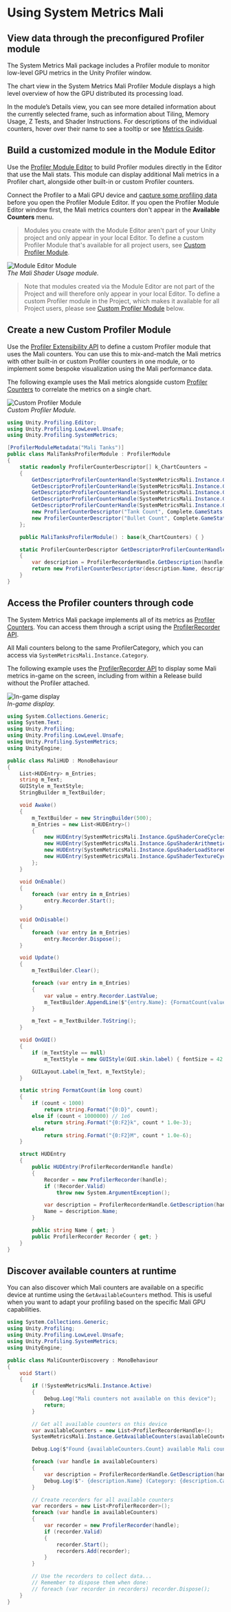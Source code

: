 # Using System Metrics Mali

## View data through the preconfigured Profiler module

The System Metrics Mali package includes a Profiler module to monitor low-level GPU metrics in the Unity Profiler window.

The chart view in the System Metrics Mali Profiler Module displays a high level overview of how the GPU distributed its processing load.

In the module’s Details view, you can see more detailed information about the currently selected frame, such as information about Tiling, Memory Usage, Z Tests, and Shader Instructions. For descriptions of the individual counters, hover over their name to see a tooltip or see [Metrics Guide](metrics-guide.md).

## Build a customized module in the Module Editor

Use the [Profiler Module Editor](https://docs.unity3d.com/Manual/profiler-module-editor.html) to build Profiler modules directly in the Editor that use the Mali stats. This module can display additional Mali metrics in a Profiler chart, alongside other built-in or custom Profiler counters.

Connect the Profiler to a Mali GPU device and [capture some profiling data](https://docs.unity3d.com/Manual/profiler-profiling-applications.html) before you open the Profiler Module Editor. If you open the Profiler Module Editor window first, the Mali metrics counters don't appear in the **Available Counters** menu.

> Modules you create with the Module Editor aren't part of your Unity project and only appear in your local Editor. To define a custom Profiler Module that's available for all project users, see [Custom Profiler Module](#custom-profiler-module).

![Module Editor Module](Images/usage-guide__module-editor-module.png)<br/>*The Mali Shader Usage module.*

> Note that modules created via the Module Editor are not part of the Project and will therefore only appear in your local Editor. To define a custom Profiler module in the Project, which makes it available for all Project users, please see [Custom Profiler Module](#custom-profiler-module) below.

<a name="custom-profiler-module"></a>

## Create a new Custom Profiler Module

Use the [Profiler Extensibility API](https://docs.unity3d.com/Manual/customizing-profiler-module.html) to define a custom Profiler module that uses the Mali counters. You can use this to mix-and-match the Mali metrics with other built-in or custom Profiler counters in one module, or to implement some bespoke visualization using the Mali performance data.

The following example uses the Mali metrics alongside custom [Profiler Counters](https://docs.unity3d.com/Packages/com.unity.profiling.core@latest/index.html?subfolder=/manual/profilercounter-guide.html) to correlate the metrics on a single chart.

![Custom Profiler Module](Images/usage-guide__custom-module.png)<br/>*Custom Profiler Module.*

```c#
using Unity.Profiling.Editor;
using Unity.Profiling.LowLevel.Unsafe;
using Unity.Profiling.SystemMetrics;

[ProfilerModuleMetadata("Mali Tanks")]
public class MaliTanksProfilerModule : ProfilerModule
{
    static readonly ProfilerCounterDescriptor[] k_ChartCounters =
    {
        GetDescriptorProfilerCounterHandle(SystemMetricsMali.Instance.GpuCycles),
        GetDescriptorProfilerCounterHandle(SystemMetricsMali.Instance.GpuVertexAndComputeCycles),
        GetDescriptorProfilerCounterHandle(SystemMetricsMali.Instance.GpuFragmentCycles),
        GetDescriptorProfilerCounterHandle(SystemMetricsMali.Instance.GpuShaderCoreUtilization),
        GetDescriptorProfilerCounterHandle(SystemMetricsMali.Instance.GpuMemoryReadBytes),
        new ProfilerCounterDescriptor("Tank Count", Complete.GameStats.TanksProfilerCategory.Name),
        new ProfilerCounterDescriptor("Bullet Count", Complete.GameStats.TanksProfilerCategory.Name),
    };

    public MaliTanksProfilerModule() : base(k_ChartCounters) { }

    static ProfilerCounterDescriptor GetDescriptorProfilerCounterHandle(ProfilerRecorderHandle handle)
    {
        var description = ProfilerRecorderHandle.GetDescription(handle);
        return new ProfilerCounterDescriptor(description.Name, description.Category);
    }
}
```

## Access the Profiler counters through code

The System Metrics Mali package implements all of its metrics as [Profiler Counters](https://docs.unity3d.com/Packages/com.unity.profiling.core@latest/index.html?subfolder=/manual/profilercounter-guide.html). You can access them through a script using the [ProfilerRecorder API](https://docs.unity3d.com/ScriptReference/Unity.Profiling.ProfilerRecorder.html).

All Mali counters belong to the same ProfilerCategory, which you can access via `SystemMetricsMali.Instance.Category`.

The following example uses the [ProfilerRecorder API](https://docs.unity3d.com/ScriptReference/Unity.Profiling.ProfilerRecorder.html) to display some Mali metrics in-game on the screen, including from within a Release build without the Profiler attached.

![In-game display](Images/usage-guide__hud.png)<br/>*In-game display.*

```csharp
using System.Collections.Generic;
using System.Text;
using Unity.Profiling;
using Unity.Profiling.LowLevel.Unsafe;
using Unity.Profiling.SystemMetrics;
using UnityEngine;

public class MaliHUD : MonoBehaviour
{
    List<HUDEntry> m_Entries;
    string m_Text;
    GUIStyle m_TextStyle;
    StringBuilder m_TextBuilder;

    void Awake()
    {
        m_TextBuilder = new StringBuilder(500);
        m_Entries = new List<HUDEntry>()
        {
            new HUDEntry(SystemMetricsMali.Instance.GpuShaderCoreCycles),
            new HUDEntry(SystemMetricsMali.Instance.GpuShaderArithmeticCycles),
            new HUDEntry(SystemMetricsMali.Instance.GpuShaderLoadStoreCycles),
            new HUDEntry(SystemMetricsMali.Instance.GpuShaderTextureCycles),
        };
    }

    void OnEnable()
    {
        foreach (var entry in m_Entries)
            entry.Recorder.Start();
    }

    void OnDisable()
    {
        foreach (var entry in m_Entries)
            entry.Recorder.Dispose();
    }

    void Update()
    {
        m_TextBuilder.Clear();

        foreach (var entry in m_Entries)
        {
            var value = entry.Recorder.LastValue;
            m_TextBuilder.AppendLine($"{entry.Name}: {FormatCount(value)}");
        }

        m_Text = m_TextBuilder.ToString();
    }

    void OnGUI()
    {
        if (m_TextStyle == null)
            m_TextStyle = new GUIStyle(GUI.skin.label) { fontSize = 42 };

        GUILayout.Label(m_Text, m_TextStyle);
    }

    static string FormatCount(in long count)
    {
        if (count < 1000)
            return string.Format("{0:D}", count);
        else if (count < 1000000) // 1e6
            return string.Format("{0:F2}k", count * 1.0e-3);
        else
            return string.Format("{0:F2}M", count * 1.0e-6);
    }

    struct HUDEntry
    {
        public HUDEntry(ProfilerRecorderHandle handle)
        {
            Recorder = new ProfilerRecorder(handle);
            if (!Recorder.Valid)
                throw new System.ArgumentException();

            var description = ProfilerRecorderHandle.GetDescription(handle);
            Name = description.Name;
        }

        public string Name { get; }
        public ProfilerRecorder Recorder { get; }
    }
}
```

## Discover available counters at runtime

You can also discover which Mali counters are available on a specific device at runtime using the `GetAvailableCounters` method. This is useful when you want to adapt your profiling based on the specific Mali GPU capabilities.

```csharp
using System.Collections.Generic;
using Unity.Profiling;
using Unity.Profiling.LowLevel.Unsafe;
using Unity.Profiling.SystemMetrics;
using UnityEngine;

public class MaliCounterDiscovery : MonoBehaviour
{
    void Start()
    {
        if (!SystemMetricsMali.Instance.Active)
        {
            Debug.Log("Mali counters not available on this device");
            return;
        }

        // Get all available counters on this device
        var availableCounters = new List<ProfilerRecorderHandle>();
        SystemMetricsMali.Instance.GetAvailableCounters(availableCounters);

        Debug.Log($"Found {availableCounters.Count} available Mali counters:");

        foreach (var handle in availableCounters)
        {
            var description = ProfilerRecorderHandle.GetDescription(handle);
            Debug.Log($"- {description.Name} (Category: {description.Category})");
        }

        // Create recorders for all available counters
        var recorders = new List<ProfilerRecorder>();
        foreach (var handle in availableCounters)
        {
            var recorder = new ProfilerRecorder(handle);
            if (recorder.Valid)
            {
                recorder.Start();
                recorders.Add(recorder);
            }
        }

        // Use the recorders to collect data...
        // Remember to dispose them when done:
        // foreach (var recorder in recorders) recorder.Dispose();
    }
}
```
